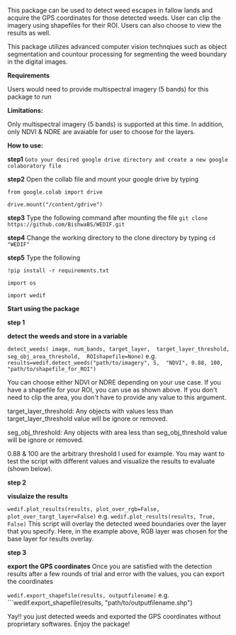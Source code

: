 This package can be used to detect weed escapes in fallow lands and acquire the GPS coordinates for those detected weeds. User can clip the imagery using shapefiles for their ROI. Users can also choose to view the results as well.

This package utilizes advanced computer vision technqiues such as object segmentation and countour processing for segmenting the weed boundary in the digital images.

**Requirements**

Users would need to provide multispectral imagery (5 bands) for this package to run

**Limitations:**

Only multispectral imagery (5 bands) is supported at this time. In addition, only NDVI & NDRE are avaiable for user to choose for the layers.

**How to use:**

**step1** ```Goto your desired google drive directory and create a new google colaboratory file```

**step2** Open the collab file and mount your google drive by typing 

```from google.colab import drive```

```drive.mount("/content/gdrive")```

**step3** Type the following command after mounting the file ```git clone https://github.com/BishwaBS/WEDIF.git ```

**step4** Change the working directory to the clone directory by typing ```cd "WEDIF" ```

**step5** Type the following

```!pip install -r requirements.txt```

```import os``` 

```import wedif```

**Start using the package**

**step 1**

**detect the weeds and store in a variable**

```detect_weeds( image, num_bands, target_layer,  target_layer_threshold, seg_obj_area_threshold,  ROIshapefile=None)```
e.g. ```results=wedif.detect_weeds("path/to/imagery", 5,  "NDVI", 0.88, 100, "path/to/shapefile_for_ROI")```

You can choose either NDVI or NDRE depending on your use case. If you have a shapefile for your ROI, you can use as shown above. If you don't need to clip the area, you don't have to provide any value to this argument.

target_layer_threshold: Any objects with values less than target_layer_threshold value will be ignore or removed.

seg_obj_threshold: Any objects with area less than seg_obj_threshold value will be ignore or removed.

0.88 & 100 are the arbitrary threshold I used for example. You may want to test the script with different values and visualize the results to evaluate (shown below).

**step 2**

**visulaize the results**

```wedif.plot_results(results, plot_over_rgb=False, plot_over_targt_layer=False)```
e.g. ```wedif.plot_results(results, True, False)```
This script will overlay the detected weed boundaries over the layer that you specify. Here, in the example above, RGB layer was chosen for the base layer for results overlay.

**step 3**

**export the GPS coordinates**
Once you are satisfied with the detection results after a few rounds of trial and error with the values, you can export the coordinates

```wedif.export_shapefile(results, outputfilename)```
e.g. ```wedif.export_shapefile(results, "path/to/outputfilename.shp")

Yay!! you just detected weeds and exported the GPS coordinates without proprietary softwares. Enjoy the package!
